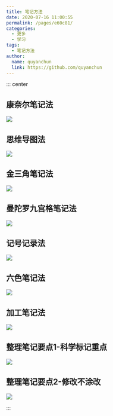 ```yaml
---
title: 笔记方法
date: 2020-07-16 11:00:55
permalink: /pages/e60c81/
categories: 
  - 更多
  - 学习
tags: 
  - 笔记方法
author:
  name: quyanchun
  link: https://github.com/quyanchun
---
```


::: center

## 康奈尔笔记法
![](https://gcore.jsdelivr.net/gh/xugaoyi/image_store/blog/20200716105752.jpg)

## 思维导图法
![](https://gcore.jsdelivr.net/gh/xugaoyi/image_store/blog/20200716105747.jpg)

## 金三角笔记法
![](https://gcore.jsdelivr.net/gh/xugaoyi/image_store/blog/20200716105753.jpg)

## 曼陀罗九宫格笔记法
![](https://gcore.jsdelivr.net/gh/xugaoyi/image_store/blog/20200716105748.jpg)

## 记号记录法
![](https://gcore.jsdelivr.net/gh/xugaoyi/image_store/blog/20200716105749.jpg)

## 六色笔记法
![](https://gcore.jsdelivr.net/gh/xugaoyi/image_store/blog/20200716105750.jpg)

## 加工笔记法
![](https://gcore.jsdelivr.net/gh/xugaoyi/image_store/blog/20200716105751.jpg)

## 整理笔记要点1-科学标记重点
![](https://gcore.jsdelivr.net/gh/xugaoyi/image_store/blog/20200716105746.jpg)

## 整理笔记要点2-修改不涂改
![](https://gcore.jsdelivr.net/gh/xugaoyi/image_store/blog/20200716105745.jpg)

:::
